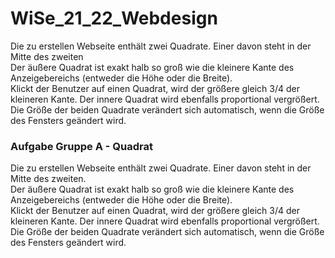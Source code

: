 # WiSe_21_22_Webdesign

Die zu erstellen Webseite enthält zwei Quadrate. Einer davon steht in der Mitte des zweiten  
Der äußere Quadrat ist exakt halb so groß wie die kleinere Kante des Anzeigebereichs (entweder die Höhe oder die Breite).  
Klickt der Benutzer auf einen Quadrat, wird der größere gleich 3/4 der kleineren Kante. Der innere Quadrat wird ebenfalls proportional vergrößert.  
Die Größe der beiden Quadrate verändert sich automatisch, wenn die Größe des Fensters geändert wird.

### Aufgabe Gruppe A - Quadrat
Die zu erstellen Webseite enthält zwei Quadrate. Einer davon steht in der Mitte des zweiten.  
Der äußere Quadrat ist exakt halb so groß wie die kleinere Kante des Anzeigebereichs (entweder die Höhe oder die Breite).  
Klickt der Benutzer auf einen Quadrat, wird der größere gleich 3/4 der kleineren Kante. Der innere Quadrat wird ebenfalls proportional vergrößert.  
Die Größe der beiden Quadrate verändert sich automatisch, wenn die Größe des Fensters geändert wird.
